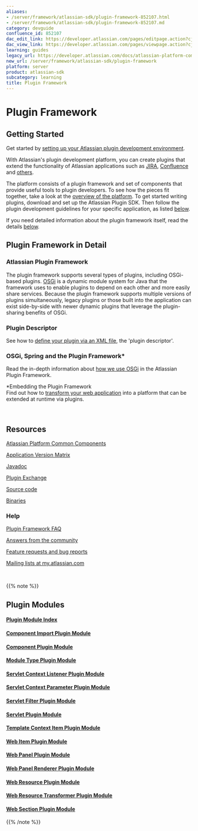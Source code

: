 ```yaml
---
aliases:
- /server/framework/atlassian-sdk/plugin-framework-852107.html
- /server/framework/atlassian-sdk/plugin-framework-852107.md
category: devguide
confluence_id: 852107
dac_edit_link: https://developer.atlassian.com/pages/editpage.action?cjm=wozere&pageId=852107
dac_view_link: https://developer.atlassian.com/pages/viewpage.action?cjm=wozere&pageId=852107
learning: guides
legacy_url: https://developer.atlassian.com/docs/atlassian-platform-common-components/plugin-framework
new_url: /server/framework/atlassian-sdk/plugin-framework
platform: server
product: atlassian-sdk
subcategory: learning
title: Plugin Framework
---
```

# Plugin Framework

## Getting Started

Get started by [setting up your Atlassian plugin development environment](/server/framework/atlassian-sdk/set-up-the-atlassian-plugin-sdk-and-build-a-project).

With Atlassian's plugin development platform, you can create plugins that extend the functionality of Atlassian applications such as <a href="http://www.atlassian.com/software/jira/" class="external-link">JIRA</a>, <a href="http://www.atlassian.com/software/confluence/" class="external-link">Confluence</a> and <a href="http://www.atlassian.com" class="external-link">others</a>.

The platform consists of a plugin framework and set of components that provide useful tools to plugin developers. To see how the pieces fit together, take a look at the [overview of the platform](/server/framework/atlassian-sdk/atlassian-platform-common-components). To get started writing plugins, download and set up the Atlassian Plugin SDK. Then follow the plugin development guidelines for your specific application, as listed [below](#below).

If you need detailed information about the plugin framework itself, read the details [below](#below).

## Plugin Framework in Detail

### Atlassian Plugin Framework

The plugin framework supports several types of plugins, including OSGi-based plugins. <a href="http://www.osgi.org/" class="external-link">OSGi</a> is a dynamic module system for Java that the framework uses to enable plugins to depend on each other and more easily share services. Because the plugin framework supports multiple versions of plugins simultaneously, legacy plugins or those built into the application can exist side-by-side with newer dynamic plugins that leverage the plugin-sharing benefits of OSGi.

### Plugin Descriptor

See how to [define your plugin via an XML file](/server/framework/atlassian-sdk/configuring-the-plugin-descriptor), the 'plugin descriptor'.

### OSGi, Spring and the Plugin Framework\*

Read the in-depth information about [how we use OSGi](/server/framework/atlassian-sdk/852146.html) in the Atlassian Plugin Framework.

\*Embedding the Plugin Framework  
Find out how to [transform your web application](/server/framework/atlassian-sdk/embedding-the-plugin-framework) into a platform that can be extended at runtime via plugins.

 

## Resources

[Atlassian Platform Common Components](/server/framework/atlassian-sdk/atlassian-platform-common-components)

[Application Version Matrix](/server/framework/atlassian-sdk/plugin-framework-version-matrix)

<a href="http://docs.atlassian.com/" class="external-link">Javadoc</a>

<a href="http://plugins.atlassian.com/" class="external-link">Plugin Exchange</a>

<a href="https://bitbucket.org/atlassian/atlassian-plugins" class="external-link">Source code</a>

<a href="http://maven.atlassian.com/public/com/atlassian/plugins/" class="external-link">Binaries</a>

### Help

[Plugin Framework FAQ](/server/framework/atlassian-sdk/plugin-framework-faq)

<a href="https://answers.atlassian.com/" class="external-link">Answers from the community</a>

<a href="https://studio.atlassian.com/browse/PLUG" class="external-link">Feature requests and bug reports</a>

<a href="http://my.atlassian.com/" class="external-link">Mailing lists at my.atlassian.com</a>

 

{{% note %}}

## Plugin Modules

#### [Plugin Module Index](/server/framework/atlassian-sdk/plugin-module-index)

#### [Component Import Plugin Module](/server/framework/atlassian-sdk/component-import-plugin-module)

#### [Component Plugin Module](/server/framework/atlassian-sdk/component-plugin-module)

#### [Module Type Plugin Module](/server/framework/atlassian-sdk/module-type-plugin-module)

#### [Servlet Context Listener Plugin Module](/server/framework/atlassian-sdk/servlet-context-listener-plugin-module)

#### [Servlet Context Parameter Plugin Module](/server/framework/atlassian-sdk/servlet-context-parameter-plugin-module)

#### [Servlet Filter Plugin Module](/server/framework/atlassian-sdk/servlet-filter-plugin-module)

#### [Servlet Plugin Module](/server/framework/atlassian-sdk/servlet-plugin-module)

#### [Template Context Item Plugin Module](/server/framework/atlassian-sdk/template-context-item-plugin-module)

#### [Web Item Plugin Module](/server/framework/atlassian-sdk/web-item-plugin-module)

#### [Web Panel Plugin Module](/server/framework/atlassian-sdk/web-panel-plugin-module)

#### [Web Panel Renderer Plugin Module](/server/framework/atlassian-sdk/web-panel-renderer-plugin-module)

#### [Web Resource Plugin Module](/server/framework/atlassian-sdk/web-resource-plugin-module)

#### [Web Resource Transformer Plugin Module](/server/framework/atlassian-sdk/web-resource-transformer-plugin-module)

#### [Web Section Plugin Module](/server/framework/atlassian-sdk/web-section-plugin-module)

{{% /note %}}


































































































































































































































































